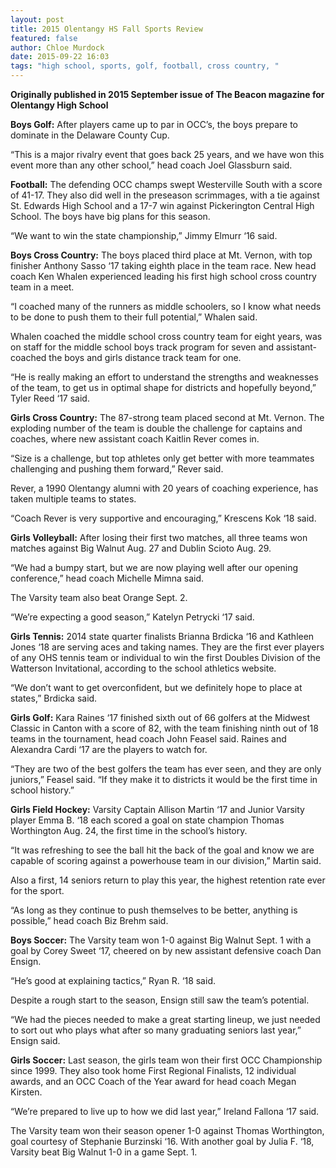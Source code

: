 ```yaml
---
layout: post
title: 2015 Olentangy HS Fall Sports Review
featured: false
author: Chloe Murdock
date: 2015-09-22 16:03
tags: "high school, sports, golf, football, cross country, "
---
```

**Originally published in 2015 September issue of The Beacon magazine for Olentangy High School**

**Boys Golf:** After players came up to par in OCC’s, the boys prepare to dominate in the Delaware County Cup.

“This is a major rivalry event that goes back 25 years, and we have won this event more than any other school,” head coach Joel Glassburn said.

**Football:** The defending OCC champs swept Westerville South with a score of 41-17. They also did well in the preseason scrimmages, with a tie against St. Edwards High School and a 17-7 win against Pickerington Central High School. The boys have big plans for this season.

“We want to win the state championship,” Jimmy Elmurr ‘16 said.

**Boys Cross Country:** The boys placed third place at Mt. Vernon, with top finisher Anthony Sasso ‘17 taking eighth place in the team race. New head coach Ken Whalen experienced leading his first high school cross country team in a meet.

“I coached many of the runners as middle schoolers, so I know what needs to be done to push them to their full potential,” Whalen said.

Whalen coached the middle school cross country team for eight years, was on staff for the middle school boys track program for seven and assistant-coached the boys and girls distance track team for one.

“He is really making an effort to understand the strengths and weaknesses of the team, to get us in optimal shape for districts and hopefully beyond,” Tyler Reed ‘17 said.

**Girls Cross Country:** The 87-strong team placed second at Mt. Vernon. The exploding number of the team is double the challenge for captains and coaches, where new assistant coach Kaitlin Rever comes in.

“Size is a challenge, but top athletes only get better with more teammates challenging and pushing them forward,” Rever said.

Rever, a 1990 Olentangy alumni with 20 years of coaching experience, has taken multiple teams to states.

“Coach Rever is very supportive and encouraging,” Krescens Kok ‘18 said.

**Girls Volleyball:** After losing their first two matches, all three teams won matches against Big Walnut Aug. 27 and Dublin Scioto Aug. 29.

“We had a bumpy start, but we are now playing well after our opening conference,” head coach Michelle Mimna said.

The Varsity team also beat Orange Sept. 2.

“We’re expecting a good season,” Katelyn Petrycki ‘17 said.

**Girls Tennis:**  2014 state quarter finalists Brianna Brdicka ‘16 and Kathleen Jones ‘18 are serving aces and taking names. They are the first ever players of any OHS tennis team or individual to win the first Doubles Division of the Watterson Invitational, according to the school athletics website.

“We don’t want to get overconfident, but we definitely hope to place at states,” Brdicka said.

**Girls Golf:** Kara Raines ‘17 finished sixth out of 66 golfers at the Midwest Classic in Canton with a score of 82, with the team finishing ninth out of 18 teams in the tournament, head coach John Feasel said. Raines and Alexandra Cardi ‘17 are the players to watch for.

“They are two of the best golfers the team has ever seen, and they are only juniors,” Feasel said. “If they make it to districts it would be the first time in school history.”

**Girls Field Hockey:** Varsity Captain Allison Martin ‘17 and Junior Varsity player Emma B. ‘18 each scored a goal on state champion Thomas Worthington Aug. 24, the first time in the school’s history.

“It was refreshing to see the ball hit the back of the goal and know we are capable of scoring against a powerhouse team in our division,” Martin said.

Also a first, 14 seniors return to play this year, the highest retention rate ever for the sport.

“As long as they continue to push themselves to be better, anything is possible,” head coach Biz Brehm said.

**Boys Soccer:** The Varsity team won 1-0 against Big Walnut Sept. 1 with a goal by Corey Sweet ‘17, cheered on by new assistant defensive coach Dan Ensign.

“He’s good at explaining tactics,” Ryan R. ‘18 said.

Despite a rough start to the season, Ensign still saw the team’s potential.

“We had the pieces needed to make a great starting lineup, we just needed to sort out who plays what after so many graduating seniors last year,” Ensign said.

**Girls Soccer:** Last season, the girls team won their first OCC Championship since 1999. They also took home First Regional Finalists, 12 individual awards, and an OCC Coach of the Year award for head coach Megan Kirsten.

“We’re prepared to live up to how we did last year,” Ireland Fallona ‘17 said.

The Varsity team won their season opener 1-0 against Thomas Worthington, goal courtesy of Stephanie Burzinski ‘16. With another goal by Julia F. ‘18, Varsity beat Big Walnut 1-0 in a game Sept. 1.